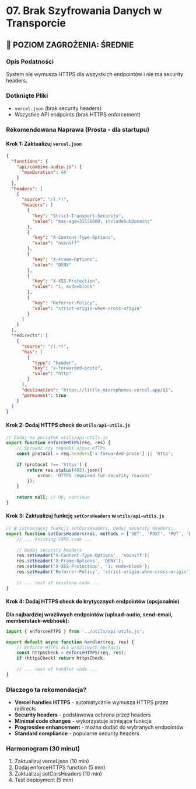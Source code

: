 # 07. Brak Szyfrowania Danych w Transporcie

## 🔶 POZIOM ZAGROŻENIA: ŚREDNIE

### Opis Podatności
System nie wymusza HTTPS dla wszystkich endpointów i nie ma security headers.

### Dotknięte Pliki
- `vercel.json` (brak security headers)
- Wszystkie API endpoints (brak HTTPS enforcement)

### Rekomendowana Naprawa (Prosta - dla startupu)

#### Krok 1: Zaktualizuj `vercel.json`
```json
{
  "functions": {
    "api/combine-audio.js": {
      "maxDuration": 60
    }
  },
  "headers": [
    {
      "source": "/(.*)",
      "headers": [
        {
          "key": "Strict-Transport-Security",
          "value": "max-age=31536000; includeSubDomains"
        },
        {
          "key": "X-Content-Type-Options",
          "value": "nosniff"
        },
        {
          "key": "X-Frame-Options",
          "value": "DENY"
        },
        {
          "key": "X-XSS-Protection",
          "value": "1; mode=block"
        },
        {
          "key": "Referrer-Policy",
          "value": "strict-origin-when-cross-origin"
        }
      ]
    }
  ],
  "redirects": [
    {
      "source": "/(.*)",
      "has": [
        {
          "type": "header",
          "key": "x-forwarded-proto",
          "value": "http"
        }
      ],
      "destination": "https://little-microphones.vercel.app/$1",
      "permanent": true
    }
  ]
}
```

#### Krok 2: Dodaj HTTPS check do `utils/api-utils.js`
```javascript
// Dodaj na początek utils/api-utils.js
export function enforceHTTPS(req, res) {
    // Sprawdź czy request używa HTTPS
    const protocol = req.headers['x-forwarded-proto'] || 'http';
    
    if (protocol !== 'https') {
        return res.status(403).json({
            error: 'HTTPS required for security reasons'
        });
    }
    
    return null; // OK, continue
}
```

#### Krok 3: Zaktualizuj funkcję `setCorsHeaders` w `utils/api-utils.js`
```javascript
// W istniejącej funkcji setCorsHeaders, dodaj security headers:
export function setCorsHeaders(res, methods = ['GET', 'POST', 'PUT', 'DELETE', 'OPTIONS']) {
    // ... existing CORS code ...
    
    // Dodaj security headers
    res.setHeader('X-Content-Type-Options', 'nosniff');
    res.setHeader('X-Frame-Options', 'DENY');
    res.setHeader('X-XSS-Protection', '1; mode=block');
    res.setHeader('Referrer-Policy', 'strict-origin-when-cross-origin');
    
    // ... rest of existing code ...
}
```

#### Krok 4: Dodaj HTTPS check do krytycznych endpointów (opcjonalnie)

**Dla najbardziej wrażliwych endpointów (upload-audio, send-email, memberstack-webhook):**

```javascript
import { enforceHTTPS } from '../utils/api-utils.js';

export default async function handler(req, res) {
    // Enforce HTTPS dla wrażliwych operacji
    const httpsCheck = enforceHTTPS(req, res);
    if (httpsCheck) return httpsCheck;
    
    // ... rest of handler code ...
}
```

### Dlaczego ta rekomendacja?
- **Vercel handles HTTPS** - automatycznie wymusza HTTPS przez redirects
- **Security headers** - podstawowa ochrona przez headers
- **Minimal code changes** - wykorzystuje istniejące funkcje
- **Progressive enhancement** - można dodać do wybranych endpointów
- **Standard compliance** - popularne security headers

### Harmonogram (30 minut)
1. Zaktualizuj vercel.json (10 min)
2. Dodaj enforceHTTPS function (5 min)
3. Zaktualizuj setCorsHeaders (10 min)
4. Test deployment (5 min) 